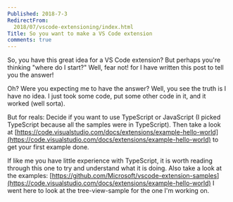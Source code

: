 ```yaml
---
Published: 2018-7-3
RedirectFrom:
  2018/07/vscode-extensioning/index.html
Title: So you want to make a VS Code extension
comments: true
---
```


So, you have this great idea for a VS Code extension? But perhaps you're thinking "where do I start?" Well, fear not! for I have written this post to tell you the answer!

<!--more-->

Oh? Were you expecting me to have the answer? Well, you see the truth is I have no idea. I just took some code, put some other code in it, and it worked (well sorta).

But for reals: Decide if you want to use TypeScript or JavaScript (I picked TypeScript because all the samples were in TypeScript). Then take a look at [https://code.visualstudio.com/docs/extensions/example-hello-world](https://code.visualstudio.com/docs/extensions/example-hello-world) to get your first example done.

If like me you have little experience with TypeScript, it is worth reading through this one to try and understand what it is doing. Also take a look at the examples: [https://github.com/Microsoft/vscode-extension-samples](https://code.visualstudio.com/docs/extensions/example-hello-world) I went here to look at the tree-view-sample for the one I'm working on.
